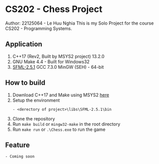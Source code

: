 # CS202 - Chess Project

Author: 22125064 - Le Huu Nghia
This is my Solo Project for the course CS202 - Programming Systems.

## Application

1. C++17 (Rev2, Built by MSYS2 project) 13.2.0
2. GNU Make 4.4 - Built for Windows32
3. [SFML-2.5.1](https://www.sfml-dev.org/download/sfml/2.5.1/) GCC 7.3.0 MinGW (SEH) - 64-bit

## How to build

1. Download C++17 and Make using MSYS2 [here](https://www.msys2.org/)
2. Setup the environment
    ```
    - <derectory of project>\libs\SFML-2.5.1\bin
    ```
3. Clone the repository
4. Run `make build` or `mingw32-make` in the root directory
5. Run `make run` or `.\Chess.exe` to run the game

## Feature
    - Coming soon